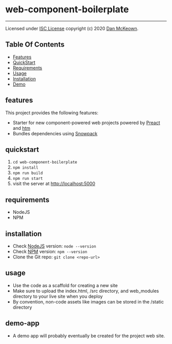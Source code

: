  # web-component-boilerplate

 ---

Licensed under [ISC License](https://opensource.org/licenses/ISC) copyright (c) 2020 [Dan McKeown](http://danmckeown.info).

## Table Of Contents
- [Features](#features)
- [QuickStart](#quickstart)
- [Requirements](#requirements)
- [Usage](#usage)
- [Installation](#installation)
- [Demo](#demo-app)

## features
This project provides the following features:
- Starter for new component-powered web projects powered by [Preact](https://github.com/preactjs/preact) and [htm](https://github.com/developit/htm)
- Bundles dependencies using [Snowpack](https://github.com/pikapkg/snowpack)

## quickstart
1. `cd web-component-boilerplate`
2. `npm install`
3. `npm run build`
4. `npm run start`
5. visit the server at [http://localhost:5000](http://localhost:5000)

## requirements
- NodeJS
- NPM

## installation
- Check [NodeJS](https://nodejs.org/en/) version: `node --version`
- Check [NPM](https://www.npmjs.com/) version: `npm --version`
- Clone the Git repo: `git clone <repo-url>`

## usage
- Use the code as a scaffold for creating a new site
- Make sure to upload the index.html, /src directory, and web_modules directory to your live site when you deploy
- By convention, non-code assets like images can be stored in the /static directory

## demo-app
- A demo app will probably eventually be created for the project web site.
